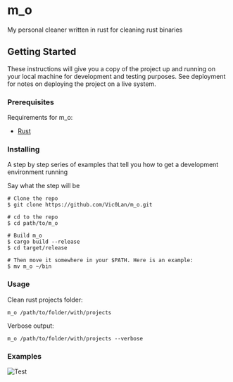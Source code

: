# m_o
My personal cleaner written in rust for cleaning rust binaries


## Getting Started

These instructions will give you a copy of the project up and running on
your local machine for development and testing purposes. See deployment
for notes on deploying the project on a live system.

### Prerequisites

Requirements for m_o:
- [Rust](https://www.rust-lang.org/tools/install)



### Installing

A step by step series of examples that tell you how to get a development
environment running




Say what the step will be

    # Clone the repo
    $ git clone https://github.com/Vic0Lan/m_o.git

    # cd to the repo
    $ cd path/to/m_o

    # Build m_o
    $ cargo build --release
    $ cd target/release

    # Then move it somewhere in your $PATH. Here is an example:
    $ mv m_o ~/bin


### Usage
Clean rust projects folder:

    m_o /path/to/folder/with/projects
    
Verbose output:

    m_o /path/to/folder/with/projects --verbose
  

### Examples
![Test]([https://github.com/Vic0Lan/m_o/master/test.png?raw=true](https://github.com/Vic0Lan/m_o/blob/856e627db1e736e9581aa43e058cf7a9b0aed8dd/test.png))

